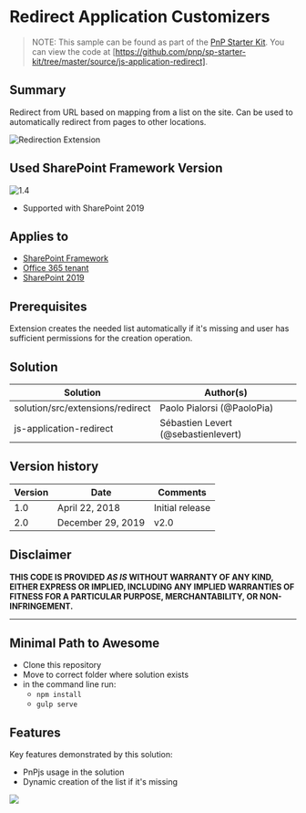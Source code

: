 # Redirect Application Customizers

> NOTE: This sample can be found as part of the [PnP Starter Kit](https://github.com/pnp/sp-starter-kit). You can view the code at [https://github.com/pnp/sp-starter-kit/tree/master/source/js-application-redirect].

## Summary

Redirect from URL based on mapping from a list on the site. Can be used to automatically redirect from pages to other locations.


![Redirection Extension](https://github.com/pnp/sp-starter-kit/blob/master/assets/images/components/ext-redirects.gif?raw=true)

## Used SharePoint Framework Version

![1.4](https://img.shields.io/badge/version-1.4-green.svg)

* Supported with SharePoint 2019

## Applies to

* [SharePoint Framework](https:/dev.office.com/sharepoint)
* [Office 365 tenant](https://dev.office.com/sharepoint/docs/spfx/set-up-your-development-environment)
* [SharePoint 2019](https://docs.microsoft.com/en-us/sharepoint/dev/general-development/sharepoint-2019-development-platform)

## Prerequisites

Extension creates the needed list automatically if it's missing and user has sufficient permissions for the creation operation.

## Solution

Solution|Author(s)
--------|---------
solution/src/extensions/redirect | Paolo Pialorsi (@PaoloPia)
js-application-redirect | Sébastien Levert (@sebastienlevert)

## Version history

Version|Date|Comments
-------|----|--------
1.0|April 22, 2018|Initial release
2.0|December 29, 2019|v2.0

## Disclaimer

**THIS CODE IS PROVIDED *AS IS* WITHOUT WARRANTY OF ANY KIND, EITHER EXPRESS OR IMPLIED, INCLUDING ANY IMPLIED WARRANTIES OF FITNESS FOR A PARTICULAR PURPOSE, MERCHANTABILITY, OR NON-INFRINGEMENT.**

---

## Minimal Path to Awesome

* Clone this repository
* Move to correct folder where solution exists
* in the command line run:
  * `npm install`
  * `gulp serve`

## Features

Key features demonstrated by this solution:

* PnPjs usage in the solution
* Dynamic creation of the list if it's missing

<img src="https://m365-visitor-stats.azurewebsites.net/sp-dev-fx-extensions/samples/js-application-redirect" />
